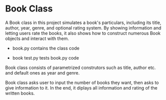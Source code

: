 # Book Class

A Book class in this project simulates a book's particulars, including its title, author, year, genre, and optional rating system. By showing information and letting users rate the books, it also shows how to construct numerous Book objects and interact with them.

- book.py contains the class code 

- book test.py tests book.py code 

Book class consists of parametrized construtors such as title, author etc. and default ones as year and genre.

Book class asks user to input the number of books they want, then asks to give information to it. In the end, it diplays all information and rating of the written books. 